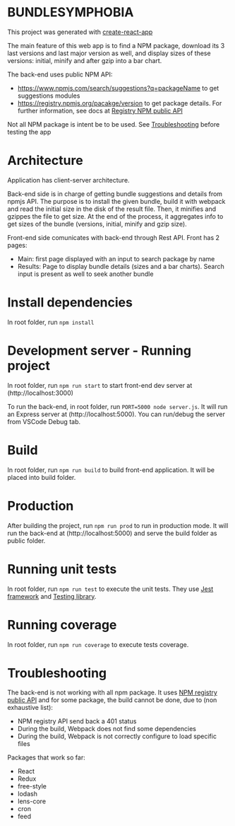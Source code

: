 # BUNDLESYMPHOBIA

This project was generated with [create-react-app](https://github.com/facebook/create-react-app)

The main feature of this web app is to find a NPM package, download its 3 last versions and last major version as well,
and display sizes of these versions: initial, minify and after gzip into a bar chart.

The back-end uses public NPM API: 
- https://www.npmjs.com/search/suggestions?q=packageName to get suggestions modules
- https://registry.npmjs.org/pacakge/version to get package details. For further information, see docs at [Registry NPM public API](https://github.com/npm/registry/blob/master/docs/REGISTRY-API.md)

Not all NPM package is intent be to be used. See [Troubleshooting](#troubleshooting) before testing the app

# Architecture

Application has client-server architecture.

Back-end side is in charge of getting bundle suggestions and details from npmjs API. 
The purpose is to install the given bundle, build it with webpack and read the initial size in the disk of the result file. Then, it minifies and gzippes the file to get size. At the end of the process, it aggregates info to get sizes of the bundle (versions, initial, minify and gzip size).

Front-end side comunicates with back-end through Rest API. Front has 2 pages:
- Main: first page displayed with an input to search package by name
- Results: Page to display bundle details (sizes and a bar charts). Search input is present as well to seek another bundle

# Install dependencies

In root folder, run `npm install`

# Development server - Running project

In root folder, run `npm run start` to start front-end dev server at (http://localhost:3000)

To run the back-end, in root folder, run `PORT=5000 node server.js`. It will run an Express server at (http://localhost:5000). You can run/debug the server from VSCode Debug tab.

# Build

In root folder, run `npm run build` to build front-end application. It will be placed into build folder.

# Production

After building the project, run `npm run prod` to run in production mode. It will run the back-end at (http://localhost:5000) and serve the build folder as public folder.

# Running unit tests

In root folder, run `npm run test` to execute the unit tests. They use [Jest framework](https://jestjs.io/en/) and [Testing library](https://testing-library.com/).

# Running coverage

In root folder, run `npm run coverage` to execute tests coverage. 

# Troubleshooting

The back-end is not working with all npm package. It uses [NPM registry public API](https://registry.npmjs.org) and for some package, the build cannot be done, due to (non exhaustive list): 
- NPM registry API send back a 401 status
- During the build, Webpack does not find some dependencies
- During the build, Webpack is not correctly configure to load specific files

Packages that work so far: 
- React
- Redux
- free-style
- lodash
- lens-core
- cron
- feed
